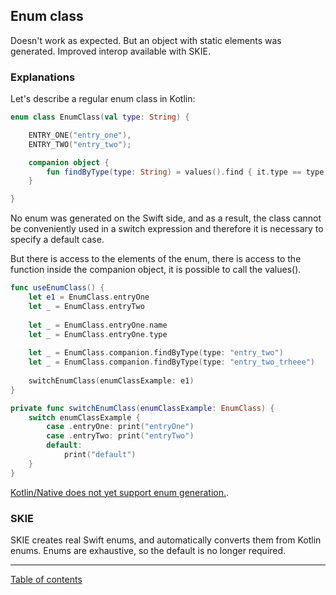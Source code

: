 ## Enum class

Doesn't work as expected. But an object with static elements was generated. Improved interop available with SKIE.

### Explanations

Let's describe a regular enum class in Kotlin:

```kotlin
enum class EnumClass(val type: String) {

    ENTRY_ONE("entry_one"),
    ENTRY_TWO("entry_two");

    companion object {
        fun findByType(type: String) = values().find { it.type == type }
    }

}
```

No enum was generated on the Swift side, and as a result, the class cannot be conveniently used in a switch expression and therefore it is necessary to specify a default case.

But there is access to the elements of the enum, there is access to the function inside the companion object, it is possible to call the values().

```swift
func useEnumClass() {
    let e1 = EnumClass.entryOne
    let _ = EnumClass.entryTwo
    
    let _ = EnumClass.entryOne.name
    let _ = EnumClass.entryOne.type
    
    let _ = EnumClass.companion.findByType(type: "entry_two")
    let _ = EnumClass.companion.findByType(type: "entry_two_trheee")
    
    switchEnumClass(enumClassExample: e1)
}

private func switchEnumClass(enumClassExample: EnumClass) {
    switch enumClassExample {
        case .entryOne: print("entryOne")
        case .entryTwo: print("entryTwo")
        default:
            print("default")
    }
}
```

[Kotlin/Native does not yet support enum generation.](https://youtrack.jetbrains.com/issue/KT-48068).

### SKIE

SKIE creates real Swift enums, and automatically converts them from Kotlin enums. Enums are exhaustive, so the default is no longer required.

---
[Table of contents](/README.md)